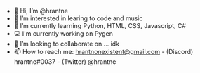 - 👋 Hi, I’m @hrantne
- 👀 I’m interested in learing to code and music
- 🌱 I’m currently learning Python, HTML, CSS, Javascript, C#
- 💻 I'm currently working on Pygen
- 💞️ I’m looking to collaborate on ... idk
- 📫 How to reach me: hrantnonexistent@gmail.com - (Discord) hrantne#0037 - (Twitter) @hrantne

<!---
hrantne/hrantne is a ✨ special ✨ repository because its `README.md` (this file) appears on your GitHub profile.
You can click the Preview link to take a look at your changes.
--->
